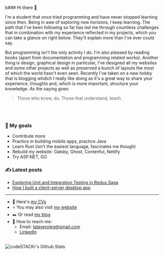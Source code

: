 b### Hi there 👋

I'm a student that once tried programming and have never stopped learning since then. Being in awe of exploring new horizons, I keep learning. The path that I've been following so far has led me through countless challenges that in combination with my experience reflected in my projects, which you can take a glance on right below. They'll explain more than I've ever could say.

But programming isn't the only activity I do. I'm also pleased by reading books (apart from documentation and programming related works). Another thing is design, graphical design in particular, I've designed all my websites and some other projects as well as preserved a bunch of layouts the most of which the world hasn't even seen. Recently I've taken on a new hobby that is blogging whdich I really like doing as it's a great way to share your experience, thoughts and, which is more important, structure your knowledge. As the saying goes:

> Those who know, do. Those that understand, teach.

</br>
</br>

### :star2: My goals

-   Contribute more
-   Practice in building mobile apps, practice Java
-   Learn Rust (isn't the easiest language, fascinates me though)
-   Rebuild my website: Gatsby, Ghost, Contenful, Netlify
-   Try ASP.NET, GO

### :writing_hand: Latest posts

<!-- BLOG-POST-LIST:START -->
- [Exploring Unit and Integration Testing in Redux Saga](https://medium.com/swlh/exploring-unit-and-integration-testing-in-redux-saga-41af34d82033?source=rss-5e045cb0693e------2)
- [How I built a client-server desktop app](https://medium.com/@vidzhel/how-i-built-a-client-server-desktop-app-50362478ccff?source=rss-5e045cb0693e------2)
<!-- BLOG-POST-LIST:END -->

---

-   :page_facing_up: Here's [my CVs][cv]
-   :star: You may also visit [my website][website]
-   :black_nib: Or read [my blog][medium]
-   :raised_hands: How to reach me:
    -   Email: talaveroleg@gmail.com
    -   [LinkedIn][linkedin]

</br>

<img align="left" alt="codeSTACKr's Github Stats" src="https://github-readme-stats.vercel.app/api?username=Vidzhel&show_icons=true&hide_border=true&title_color=#E22A50&icon_color=#E22A50&text_color=#F7F7F7&bg_color=#23232B" />

[website]: https://olegtalaver.pp.ua/
[linkedin]: https://www.linkedin.com/in/vidzhel/
[medium]: https://medium.com/@vidzhel
[cv]: https://drive.google.com/drive/folders/1D4CBX4u-Ctkn0KeWfwx8yQF7lxfw9Vcs?usp=sharing
